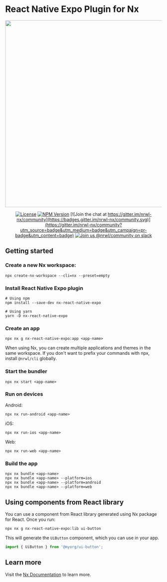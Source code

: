 # React Native Expo Plugin for Nx

<p align="center"><img src="https://raw.githubusercontent.com/nrwl/nx/master/images/nx-react.png" width="600"></p>

<div align="center">

[![License](https://img.shields.io/npm/l/@nrwl/workspace.svg?style=flat-square)]()
[![NPM Version](https://badge.fury.io/js/%40nrwl%2Freact-native.svg)](https://www.npmjs.com/nx-react-native-expo)
[![Join the chat at https://gitter.im/nrwl-nx/community](https://badges.gitter.im/nrwl-nx/community.svg)](https://gitter.im/nrwl-nx/community?utm_source=badge&utm_medium=badge&utm_campaign=pr-badge&utm_content=badge)
[![Join us @nrwl/community on slack](https://img.shields.io/badge/slack-%40nrwl%2Fcommunity-brightgreen)](https://join.slack.com/t/nrwlcommunity/shared_invite/enQtNzU5MTE4OTQwOTk0LTgxY2E0ZWYzMWE0YzA5ZDA2MWM1NDVhNmI2ZWMyYmZhNWJiODk3MjkxZjY3MzU5ZjRmM2NmNWU1OTgyZmE4Mzc)

</div>

## Getting started

### Create a new Nx workspace:

```
npx create-nx-workspace --cli=nx --preset=empty
```

### Install React Native Expo plugin

```
# Using npm
npm install --save-dev nx-react-native-expo

# Using yarn
yarn -D nx-react-native-expo
```

### Create an app

```
npx nx g nx-react-native-expo:app <app-name>
```

When using Nx, you can create multiple applications and themes in the same workspace. If you don't want to prefix your commands with npx, install `@nrwl/cli` globally.

### Start the bundler

```
npx nx start <app-name>
```

### Run on devices

Android:

```
npx nx run-android <app-name>
```

iOS:

```
npx nx run-ios <app-name>
```

Web:

```
npx nx run-web <app-name>
```

### Build the app

```
npx nx bundle <app-name>
npx nx bundle <app-name> --platform=ios
npx nx bundle <app-name> --platform=android
npx nx bundle <app-name> --platform=web
```

## Using components from React library

You can use a component from React library generated using Nx package for React. Once you run:

```
npx nx g nx-react-native-expo:lib ui-button
```

This will generate the `UiButton` component, which you can use in your app.

```jsx
import { UiButton } from '@myorg/ui-button';
```

## Learn more

Visit the [Nx Documentation](https://nx.dev) to learn more.
